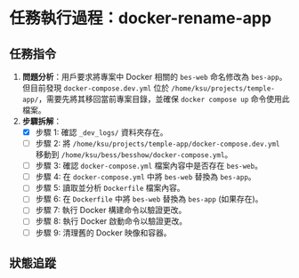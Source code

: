 # 任務執行過程：docker-rename-app

## 任務指令
1.  **問題分析**：用戶要求將專案中 Docker 相關的 `bes-web` 命名修改為 `bes-app`。但目前發現 `docker-compose.dev.yml` 位於 `/home/ksu/projects/temple-app/`，需要先將其移回當前專案目錄，並確保 `docker compose up` 命令使用此檔案。
2.  **步驟拆解**：
    - [x] 步驟 1: 確認 `_dev_logs/` 資料夾存在。
    - [ ] 步驟 2: 將 `/home/ksu/projects/temple-app/docker-compose.dev.yml` 移動到 `/home/ksu/bess/besshow/docker-compose.yml`。
    - [ ] 步驟 3: 確認 `docker-compose.yml` 檔案內容中是否存在 `bes-web`。
    - [ ] 步驟 4: 在 `docker-compose.yml` 中將 `bes-web` 替換為 `bes-app`。
    - [ ] 步驟 5: 讀取並分析 `Dockerfile` 檔案內容。
    - [ ] 步驟 6: 在 `Dockerfile` 中將 `bes-web` 替換為 `bes-app` (如果存在)。
    - [ ] 步驟 7: 執行 Docker 構建命令以驗證更改。
    - [ ] 步驟 8: 執行 Docker 啟動命令以驗證更改。
    - [ ] 步驟 9: 清理舊的 Docker 映像和容器。

## 狀態追蹤